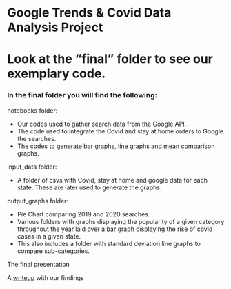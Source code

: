 # Google Trends & Covid Data Analysis Project

# Look at the “final” folder to see our exemplary code. 

### In the final folder you will find the following:
 notebooks folder: 
- Our codes used to gather search data from the Google API.
- The code used to integrate the Covid and stay at home orders to Google the searches. 
- The codes to generate bar graphs, line graphs and mean comparison graphs.
 
 input_data folder:
- A folder of csvs with Covid, stay at home and google data for each state. These are later used to generate the graphs.

 output_graphs folder:
- Pie Chart comparing 2019 and 2020 searches.
- Various folders with graphs displaying the popularity of a given category throughout the year laid over a bar graph displaying  the rise of covid cases in a given state.
- This also includes a folder with standard deviation line graphs to compare sub-categories. 

 The final presentation 

 A [writeup](/final/writeup.md) with our findings 

